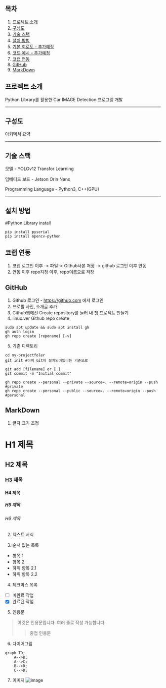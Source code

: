 ## 목차
1. [프로젝트 소개](#프로젝트-소개)
2. [구성도](#구성도)
3. [기술 스택](#기술-스택)
4. [설치 방법](#설치-방법)
5. [기본 회로도 - 추가예정](#기본-회로도)
6. [코드 예시 - 추가예정](#코드-예시)
7. [코랩 연동](#코렙-연동)
8. [GitHub](#Github) 
9. [MarkDown](#MarkDown)


## 프로젝트 소개

Python Library를 활용한 Car IMAGE Detection 프로그램 개발

---

## 구성도

아키텍쳐 요약

---


## 기술 스택

모델 - YOLOv12 Transfor Learning

임베디드 보드 - Jetson Orin Nano

Programming Language - Python3, C++(GPU)

---

## 설치 방법

#Python Library install
```
pip install pyserial
pip install opencv-python
```

## 코랩 연동

1. 코랩 로그인 이후 -> 파일-> Github사본 저장 -> github 로그인 이후 연동
2. 연동 이후 repo지정 이후, repo이름으로 저장 


## GitHub

1. Github 로그인 - https://github.com 에서 로그인
2. 프로필 사진, 소개글 추가
3. Github웹에선 Create repository를 눌러 내 첫 프로젝트 만들기
4. linux.ver Github repo create
```
sudo apt update && sudo apt install gh
gh auth login
gh repo create [reponame] [-v]

```
5. 기존 디렉토리
```
cd my-projectfoler
git init #이미 Git이 설치되어있다는 기준으로

git add [filename] or [.]
git commit -m "Initial commit"

gh repo create --personal --private --source=. --remote=origin --push #private
gh repo create --personal --public --source=. --remote=origin --push #personal
```

## MarkDown

1. 글자 크기 조정

# H1 제목
## H2 제목
### H3 제목
#### H4 제목
##### H5 제목
###### H6 제목

2. 텍스트 서식

3. 순서 없는 목록

- 항목 1
- 항목 2
 - 하위 항목 2.1
 - 하위 항목 2.2

4. 체크박스 목록

- [ ] 미완료 작업
- [x] 완료된 작업

5. 인용문

> 이것은 인용문입니다.
> 여러 줄로 작성 가능합니다.
>> 중첩 인용문

6. 다이어그램

```mermaid
graph TD;
    A-->B;
    A-->C;
    B-->D;
    C-->D;
```
7. 이미지
![image](https://github.com/user-attachments/assets/dd444ae9-c57a-4d13-b63a-a4e6c7515df8)
